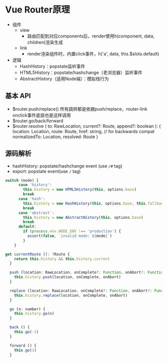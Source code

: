 # Vue Router原理

* 组件
  * view
    * 路由匹配到对应components后，render使用h(component, data, children)渲染生成
  * link
    * render渲染组件时，内置click事件，h('a', data, this.$slots.default)
* 逻辑
  * HashHistory：popstate监听事件
  * HTML5History：popstate/hashchange（老浏览器）监听事件
  * AbstractHistory（适用Node端）：模拟栈行为

## 基本 API

* $router.push/replace() 所有跳转都是依据push/replace，router-link onclick事件底层也是这样调用
* $router.go/back/forward
* $router.resolve (
    to: RawLocation,
    current?: Route,
    append?: boolean
  ): {
    location: Location,
    route: Route,
    href: string,
    // for backwards compat
    normalizedTo: Location,
    resolved: Route
  }

## 源码解析

* hashHistory: popstate/hashchange event (use `/#` tag)
* export: popstate event(use `/` tag)

``` js
switch (mode) {
      case 'history':
        this.history = new HTML5History(this, options.base)
        break
      case 'hash':
        this.history = new HashHistory(this, options.base, this.fallback)
        break
      case 'abstract':
        this.history = new AbstractHistory(this, options.base)
        break
      default:
        if (process.env.NODE_ENV !== 'production') {
          assert(false, `invalid mode: ${mode}`)
        }
    }

get currentRoute (): ?Route {
    return this.history && this.history.current
  }

  push (location: RawLocation, onComplete?: Function, onAbort?: Function) {
    this.history.push(location, onComplete, onAbort)
  }

  replace (location: RawLocation, onComplete?: Function, onAbort?: Function) {
    this.history.replace(location, onComplete, onAbort)
  }

  go (n: number) {
    this.history.go(n)
  }

  back () {
    this.go(-1)
  }

  forward () {
    this.go(1)
  }
```